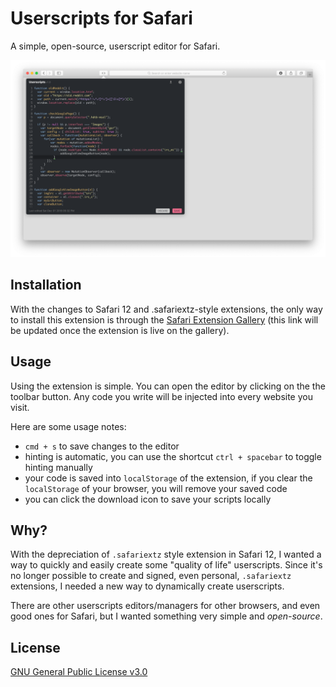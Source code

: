 # Userscripts for Safari

A simple, open-source, userscript editor for Safari.

![Userscripts for Safari](/etc/screenshot-large.png)

## Installation

With the changes to Safari 12 and  .safariextz-style extensions, the only way to install this extension is through the [Safari Extension Gallery](https://safari-extensions.apple.com) (this link will be updated once the extension is live on the gallery).

## Usage

Using the extension is simple. You can open the editor by clicking on the the toolbar button. Any code you write will be injected into every website you visit.

Here are some usage notes:

- `cmd + s` to save changes to the editor
- hinting is automatic, you can use the shortcut `ctrl + spacebar` to toggle hinting manually
- your code is saved into `localStorage` of the extension, if you clear the `localStorage` of your browser, you will remove your saved code
- you can click the download icon to save your scripts locally

## Why?

With the depreciation of `.safariextz` style extension in Safari 12, I wanted a way to quickly and easily create some "quality of life" userscripts. Since it's no longer possible to create and signed, even personal, `.safariextz` extensions, I needed a new way to dynamically create userscripts.

There are other userscripts editors/managers for other browsers, and even good ones for Safari, but I wanted something very simple and *open-source*.

## License 

[GNU General Public License v3.0](/LICENSE)



